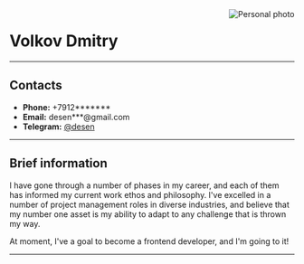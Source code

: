 <img alt="Personal photo" align="right" src="https://avatars.githubusercontent.com/u/32864798?s=150">

# Volkov Dmitry

___

## Contacts

- **Phone:** +7912*******
- **Email:** desen***@gmail.com
- **Telegram:** [@desen](https://t.me/desen)

___

## Brief information

I have gone through a number of phases in my career, and each of them has informed my current work ethos and philosophy.
I've excelled in a number of project management roles in diverse industries, and believe that my number one asset is my
ability to adapt to any challenge that is thrown my way.

At moment, I've a goal to become a frontend developer, and I'm going to it!
___
